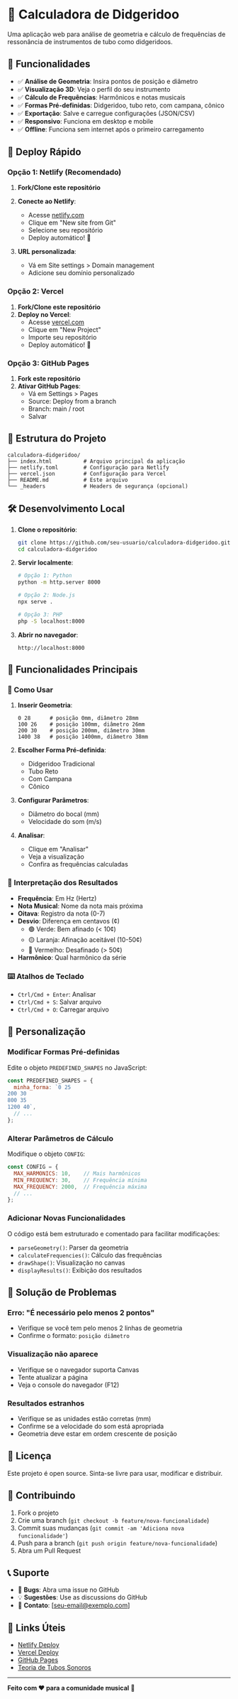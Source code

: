 # 🎺 Calculadora de Didgeridoo

Uma aplicação web para análise de geometria e cálculo de frequências de ressonância de instrumentos de tubo como didgeridoos.

## 🌟 Funcionalidades

- ✅ **Análise de Geometria**: Insira pontos de posição e diâmetro
- ✅ **Visualização 3D**: Veja o perfil do seu instrumento
- ✅ **Cálculo de Frequências**: Harmônicos e notas musicais
- ✅ **Formas Pré-definidas**: Didgeridoo, tubo reto, com campana, cônico
- ✅ **Exportação**: Salve e carregue configurações (JSON/CSV)
- ✅ **Responsivo**: Funciona em desktop e mobile
- ✅ **Offline**: Funciona sem internet após o primeiro carregamento

## 🚀 Deploy Rápido

### Opção 1: Netlify (Recomendado)

1. **Fork/Clone este repositório**
2. **Conecte ao Netlify**:
   - Acesse [netlify.com](https://netlify.com)
   - Clique em "New site from Git"
   - Selecione seu repositório
   - Deploy automático! 🎉

3. **URL personalizada**:
   - Vá em Site settings > Domain management
   - Adicione seu domínio personalizado

### Opção 2: Vercel

1. **Fork/Clone este repositório**
2. **Deploy no Vercel**:
   - Acesse [vercel.com](https://vercel.com)
   - Clique em "New Project"
   - Importe seu repositório
   - Deploy automático! 🎉

### Opção 3: GitHub Pages

1. **Fork este repositório**
2. **Ativar GitHub Pages**:
   - Vá em Settings > Pages
   - Source: Deploy from a branch
   - Branch: main / root
   - Salvar

## 📁 Estrutura do Projeto

```
calculadora-didgeridoo/
├── index.html          # Arquivo principal da aplicação
├── netlify.toml        # Configuração para Netlify
├── vercel.json         # Configuração para Vercel
├── README.md           # Este arquivo
└── _headers            # Headers de segurança (opcional)
```

## 🛠️ Desenvolvimento Local

1. **Clone o repositório**:
   ```bash
   git clone https://github.com/seu-usuario/calculadora-didgeridoo.git
   cd calculadora-didgeridoo
   ```

2. **Servir localmente**:
   ```bash
   # Opção 1: Python
   python -m http.server 8000
   
   # Opção 2: Node.js
   npx serve .
   
   # Opção 3: PHP
   php -S localhost:8000
   ```

3. **Abrir no navegador**:
   ```
   http://localhost:8000
   ```

## 📱 Funcionalidades Principais

### 🎯 Como Usar

1. **Inserir Geometria**:
   ```
   0 28      # posição 0mm, diâmetro 28mm
   100 26    # posição 100mm, diâmetro 26mm
   200 30    # posição 200mm, diâmetro 30mm
   1400 38   # posição 1400mm, diâmetro 38mm
   ```

2. **Escolher Forma Pré-definida**:
   - Didgeridoo Tradicional
   - Tubo Reto
   - Com Campana
   - Cônico

3. **Configurar Parâmetros**:
   - Diâmetro do bocal (mm)
   - Velocidade do som (m/s)

4. **Analisar**:
   - Clique em "Analisar"
   - Veja a visualização
   - Confira as frequências calculadas

### 🎵 Interpretação dos Resultados

- **Frequência**: Em Hz (Hertz)
- **Nota Musical**: Nome da nota mais próxima
- **Oitava**: Registro da nota (0-7)
- **Desvio**: Diferença em centavos (¢)
  - 🟢 Verde: Bem afinado (< 10¢)
  - 🟡 Laranja: Afinação aceitável (10-50¢)
  - 🔴 Vermelho: Desafinado (> 50¢)
- **Harmônico**: Qual harmônico da série

### ⌨️ Atalhos de Teclado

- `Ctrl/Cmd + Enter`: Analisar
- `Ctrl/Cmd + S`: Salvar arquivo
- `Ctrl/Cmd + O`: Carregar arquivo

## 🔧 Personalização

### Modificar Formas Pré-definidas

Edite o objeto `PREDEFINED_SHAPES` no JavaScript:

```javascript
const PREDEFINED_SHAPES = {
  minha_forma: `0 25
200 30
800 35
1200 40`,
  // ...
};
```

### Alterar Parâmetros de Cálculo

Modifique o objeto `CONFIG`:

```javascript
const CONFIG = {
  MAX_HARMONICS: 10,    // Mais harmônicos
  MIN_FREQUENCY: 30,    // Frequência mínima
  MAX_FREQUENCY: 2000,  // Frequência máxima
  // ...
};
```

### Adicionar Novas Funcionalidades

O código está bem estruturado e comentado para facilitar modificações:

- `parseGeometry()`: Parser da geometria
- `calculateFrequencies()`: Cálculo das frequências
- `drawShape()`: Visualização no canvas
- `displayResults()`: Exibição dos resultados

## 🐛 Solução de Problemas

### Erro: "É necessário pelo menos 2 pontos"
- Verifique se você tem pelo menos 2 linhas de geometria
- Confirme o formato: `posição diâmetro`

### Visualização não aparece
- Verifique se o navegador suporta Canvas
- Tente atualizar a página
- Veja o console do navegador (F12)

### Resultados estranhos
- Verifique se as unidades estão corretas (mm)
- Confirme se a velocidade do som está apropriada
- Geometria deve estar em ordem crescente de posição

## 📄 Licença

Este projeto é open source. Sinta-se livre para usar, modificar e distribuir.

## 🤝 Contribuindo

1. Fork o projeto
2. Crie uma branch (`git checkout -b feature/nova-funcionalidade`)
3. Commit suas mudanças (`git commit -am 'Adiciona nova funcionalidade'`)
4. Push para a branch (`git push origin feature/nova-funcionalidade`)
5. Abra um Pull Request

## 📞 Suporte

- 🐛 **Bugs**: Abra uma issue no GitHub
- 💡 **Sugestões**: Use as discussions do GitHub
- 📧 **Contato**: [seu-email@exemplo.com]

## 🔗 Links Úteis

- [Netlify Deploy](https://netlify.com)
- [Vercel Deploy](https://vercel.com)
- [GitHub Pages](https://pages.github.com)
- [Teoria de Tubos Sonoros](https://pt.wikipedia.org/wiki/Tubo_sonoro)

---

**Feito com ❤️ para a comunidade musical** 🎵